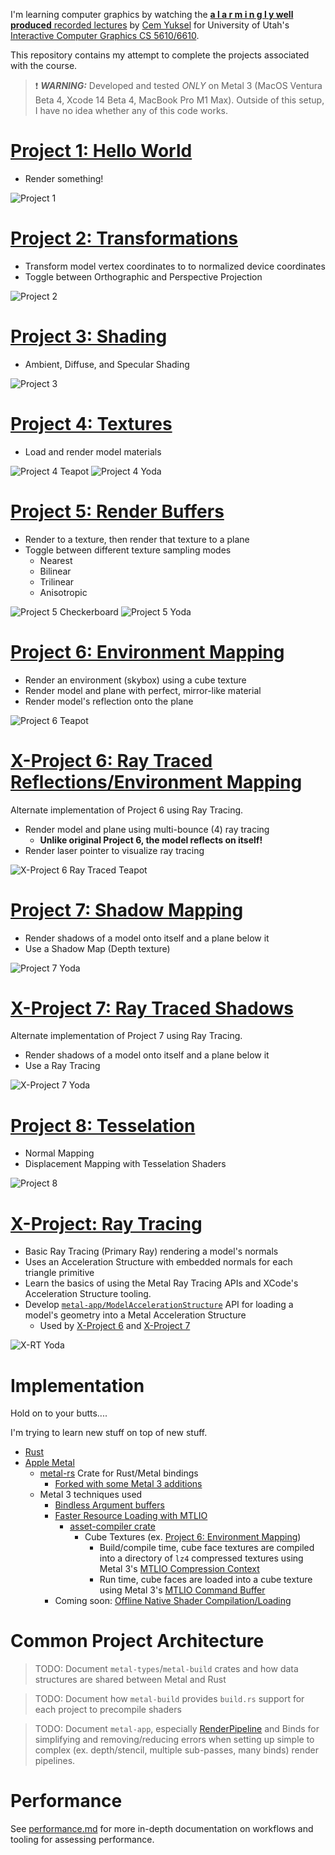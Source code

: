 I'm learning computer graphics by watching the [**a l a r m i n g l y well produced** recorded lectures](https://www.youtube.com/playlist?list=PLplnkTzzqsZS3R5DjmCQsqupu43oS9CFN) by [Cem Yuksel](http://www.cemyuksel.com/) for University of Utah's [Interactive Computer Graphics CS 5610/6610](https://graphics.cs.utah.edu/courses/cs6610/spring2022/).

This repository contains my attempt to complete the projects associated with the course.

> :exclamation: **_WARNING:_** Developed and tested *ONLY* on Metal 3 (MacOS Ventura Beta 4, Xcode 14 Beta 4, MacBook Pro M1 Max). Outside of this setup, I have no idea whether any of this code works.

# [Project 1: Hello World](./proj-1-hello-world/)

- Render something!

![Project 1](./proj-1-hello-world/p1.gif)


# [Project 2: Transformations](./proj-2-transformations/)

- Transform model vertex coordinates to to normalized device coordinates
- Toggle between Orthographic and Perspective Projection

![Project 2](./proj-2-transformations/p2.gif)


# [Project 3: Shading](./proj-3-shading/)

- Ambient, Diffuse, and Specular Shading

![Project 3](./proj-3-shading/p3.gif)


# [Project 4: Textures](./proj-4-textures/)

- Load and render model materials

![Project 4 Teapot](./proj-4-textures/p4.gif)
![Project 4 Yoda](./proj-4-textures/p4-yoda.gif)


# [Project 5: Render Buffers](./proj-5-render-buffers/)

- Render to a texture, then render that texture to a plane
- Toggle between different texture sampling modes
    - Nearest
    - Bilinear
    - Trilinear
    - Anisotropic

![Project 5 Checkerboard](./proj-5-render-buffers/p5-checkerboard.gif)
![Project 5 Yoda](./proj-5-render-buffers/p5-yoda.gif)


# [Project 6: Environment Mapping](./proj-6-environment-mapping/)

- Render an environment (skybox) using a cube texture
- Render model and plane with perfect, mirror-like material
- Render model's reflection onto the plane

![Project 6 Teapot](./proj-6-environment-mapping/p6-teapot.gif)


# [X-Project 6: Ray Traced Reflections/Environment Mapping](./proj-6-ray-traced-reflections/)

Alternate implementation of Project 6 using Ray Tracing.

- Render model and plane using multi-bounce (4) ray tracing
    - **Unlike original Project 6, the model reflects on itself!**
- Render laser pointer to visualize ray tracing

![X-Project 6 Ray Traced Teapot](./proj-6-ray-traced-reflections/p6-rt-teapot-laser-pointer.gif)


# [Project 7: Shadow Mapping](./proj-7-shadow-mapping/)

- Render shadows of a model onto itself and a plane below it
- Use a Shadow Map (Depth texture)

![Project 7 Yoda](./proj-7-shadow-mapping/p7-yoda.gif)


# [X-Project 7: Ray Traced Shadows](./proj-7-ray-traced-shadows/)

Alternate implementation of Project 7 using Ray Tracing.

- Render shadows of a model onto itself and a plane below it
- Use a Ray Tracing

![X-Project 7 Yoda](./proj-7-ray-traced-shadows/p7-rt-yoda.gif)


# [Project 8: Tesselation](./proj-8-tesselation/)

- Normal Mapping
- Displacement Mapping with Tesselation Shaders

![Project 8](./proj-8-tesselation/p8.gif)


# [X-Project: Ray Tracing](./x-rt/)

- Basic Ray Tracing (Primary Ray) rendering a model's normals
- Uses an Acceleration Structure with embedded normals for each triangle primitive
- Learn the basics of using the Metal Ray Tracing APIs and XCode's Acceleration Structure tooling.
- Develop [`metal-app/ModelAccelerationStructure`](./metal-app/src/model_acceleration_structure.rs)
  API for loading a model's geometry into a Metal Acceleration Structure
    - Used by [X-Project 6](./proj-6-ray-traced-reflections/) and [X-Project 7](./proj-7-ray-traced-shadows/)

![X-RT Yoda](./x-rt/xrt-yoda.png)

# Implementation

Hold on to your butts....

I'm trying to learn new stuff on top of new stuff.

- [Rust](https://www.rust-lang.org/)
- [Apple Metal](https://developer.apple.com/metal/)
    - [metal-rs](https://github.com/gfx-rs/metal-rs) Crate for Rust/Metal bindings
        - [Forked with some Metal 3 additions](https://github.com/gfx-rs/metal-rs/compare/master...peterwmwong:metal3)
    - Metal 3 techniques used
        - [Bindless Argument buffers](https://developer.apple.com/videos/play/wwdc2022/10101/)
        - [Faster Resource Loading with MTLIO](https://developer.apple.com/videos/play/wwdc2022/10104/)
            - [asset-compiler crate](./asset-compiler/)
                - Cube Textures (ex. [Project 6: Environment Mapping](./proj-6-environment-mapping/))
                    - Build/compile time, cube face textures are compiled into a directory of `lz4` compressed textures using Metal 3's [MTLIO Compression Context](https://developer.apple.com/documentation/metal/3951235-mtlioflushanddestroycompressionc)
                    - Run time, cube faces are loaded into a cube texture using Metal 3's [MTLIO Command Buffer](https://developer.apple.com/documentation/metal/resource_loading)
        - Coming soon: [Offline Native Shader Compilation/Loading](https://developer.apple.com/videos/play/wwdc2022/10102/)

# Common Project Architecture

> TODO: Document `metal-types`/`metal-build` crates and how data structures are shared between Metal and Rust

> TODO: Document how `metal-build` provides `build.rs` support for each project to precompile shaders

> TODO: Document `metal-app`, especially [RenderPipeline](./metal-app/src/pipeline/render_pipeline.rs) and Binds for simplifying and removing/reducing errors when setting up simple to complex (ex. depth/stencil, multiple sub-passes, many binds) render pipelines.

# Performance

See [performance.md](./performance.md) for more in-depth documentation on workflows and tooling for assessing performance.
